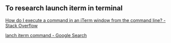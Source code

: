 ## To research launch iterm in terminal

 [How do I execute a command in an iTerm window from the command line? - Stack Overflow](https://stackoverflow.com/questions/32675804/how-do-i-execute-a-command-in-an-iterm-window-from-the-command-line) 

 [lanch iterm command - Google Search](https://www.google.com/search?q=lanch+iterm+command&rlz=1C5CHFA_enMY1139MY1140&oq=lanch+iterm+command&gs_lcrp=EgZjaHJvbWUyBggAEEUYOTIKCAEQABgIGA0YHjINCAIQABiGAxiABBiKBTINCAMQABiGAxiABBiKBdIBCDY5NzFqMGo3qAIIsAIB&sourceid=chrome&ie=UTF-8) 